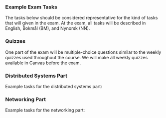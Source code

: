 ### Example Exam Tasks

The tasks below should be considered representative for the kind of tasks that will given in the exam. At the exam, all tasks will be described in English, Bokmål (BM), and Nynorsk (NN).

### Quizzes

One part of the exam will be multiple-choice questions similar to the weekly quizzes used throughout the course. We will make all weekly quizzes available in Canvas before the exam.

### Distributed Systems Part

Example tasks for the distributed systems part:

### Networking Part

Example tasks for the networking part:
